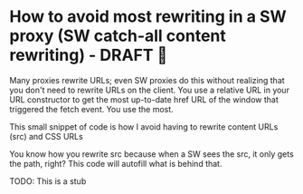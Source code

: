 # How to avoid most rewriting in a SW proxy (SW catch-all content rewriting) - DRAFT 📝

Many proxies rewrite URLs; even SW proxies do this without realizing that you don't need to rewrite URLs on the client.
You use a relative URL in your URL constructor to get the most up-to-date href URL of the window that triggered the fetch event. You use the most.

This small snippet of code is how I avoid having to rewrite content URLs (src) and CSS URLs

You know how you rewrite src because when a SW sees the src, it only gets the path, right?
This code will autofill what is behind that.

TODO: This is a stub
